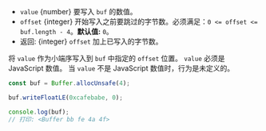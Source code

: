 <!-- YAML
added: v0.11.15
changes:
  - version: v10.0.0
    pr-url: https://github.com/nodejs/node/pull/18395
    description: Removed `noAssert` and no implicit coercion of the offset
                 to `uint32` anymore.
-->


* `value` {number} 要写入 `buf` 的数值。
* `offset` {integer} 开始写入之前要跳过的字节数。必须满足：`0 <= offset <= buf.length - 4`。**默认值:** `0`。
* 返回: {integer} `offset` 加上已写入的字节数。

将 `value` 作为小端序写入到 `buf` 中指定的 `offset` 位置。
`value` 必须是 JavaScript 数值。
当 `value` 不是 JavaScript 数值时，行为是未定义的。

```js
const buf = Buffer.allocUnsafe(4);

buf.writeFloatLE(0xcafebabe, 0);

console.log(buf);
// 打印: <Buffer bb fe 4a 4f>
```

